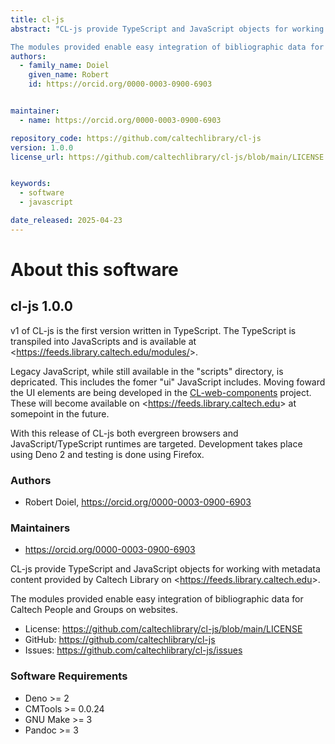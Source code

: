 ```yaml
---
title: cl-js
abstract: "CL-js provide TypeScript and JavaScript objects for working with metadata content provided by Caltech Library on &lt;https://feeds.library.caltech.edu&gt;.

The modules provided enable easy integration of bibliographic data for Caltech People and Groups on websites."
authors:
  - family_name: Doiel
    given_name: Robert
    id: https://orcid.org/0000-0003-0900-6903


maintainer:
  - name: https://orcid.org/0000-0003-0900-6903

repository_code: https://github.com/caltechlibrary/cl-js
version: 1.0.0
license_url: https://github.com/caltechlibrary/cl-js/blob/main/LICENSE


keywords:
  - software
  - javascript

date_released: 2025-04-23
---
```


About this software
===================

## cl-js 1.0.0

v1 of CL-js is the first version written in TypeScript. The TypeScript is transpiled into JavaScripts and is available at &lt;https://feeds.library.caltech.edu/modules/&gt;.

Legacy JavaScript, while still available in the &quot;scripts&quot; directory, is depricated. This includes the fomer &quot;ui&quot; JavaScript includes. Moving foward the UI elements are being developed in the [CL-web-components](https://caltechlibrary.github.io/CL-web-components) project. These will become available on &lt;https://feeds.library.caltech.edu&gt; at somepoint in the future.

With this release of CL-js both evergreen browsers and JavaScript/TypeScript runtimes are targeted. Development takes place using Deno 2 and testing is done using Firefox.

### Authors

- Robert Doiel, <https://orcid.org/0000-0003-0900-6903>




### Maintainers

- https://orcid.org/0000-0003-0900-6903


CL-js provide TypeScript and JavaScript objects for working with metadata content provided by Caltech Library on &lt;https://feeds.library.caltech.edu&gt;.

The modules provided enable easy integration of bibliographic data for Caltech People and Groups on websites.

- License: <https://github.com/caltechlibrary/cl-js/blob/main/LICENSE>
- GitHub: <https://github.com/caltechlibrary/cl-js>
- Issues: <https://github.com/caltechlibrary/cl-js/issues>





### Software Requirements

- Deno &gt;&#x3D; 2
- CMTools &gt;&#x3D; 0.0.24
- GNU Make &gt;&#x3D; 3
- Pandoc &gt;&#x3D; 3


